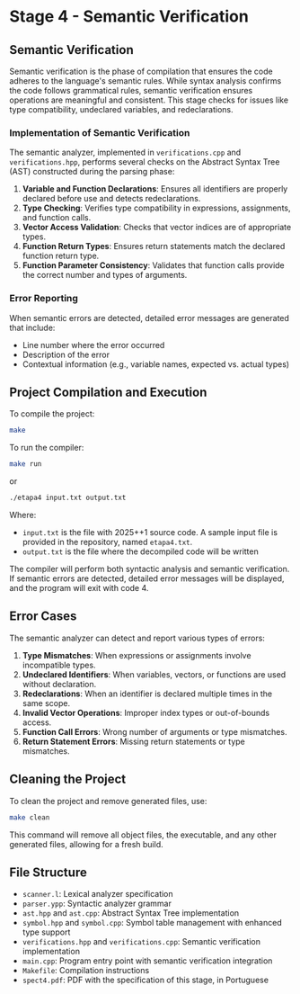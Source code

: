 # Stage 4 - Semantic Verification

## Semantic Verification

Semantic verification is the phase of compilation that ensures the code adheres to the language's semantic rules. While syntax analysis confirms the code follows grammatical rules, semantic verification ensures operations are meaningful and consistent. This stage checks for issues like type compatibility, undeclared variables, and redeclarations.

### Implementation of Semantic Verification

The semantic analyzer, implemented in `verifications.cpp` and `verifications.hpp`, performs several checks on the Abstract Syntax Tree (AST) constructed during the parsing phase:

1. **Variable and Function Declarations**: Ensures all identifiers are properly declared before use and detects redeclarations.
2. **Type Checking**: Verifies type compatibility in expressions, assignments, and function calls.
3. **Vector Access Validation**: Checks that vector indices are of appropriate types.
4. **Function Return Types**: Ensures return statements match the declared function return type.
5. **Function Parameter Consistency**: Validates that function calls provide the correct number and types of arguments.

### Error Reporting

When semantic errors are detected, detailed error messages are generated that include:

- Line number where the error occurred
- Description of the error
- Contextual information (e.g., variable names, expected vs. actual types)

## Project Compilation and Execution

To compile the project:

```bash
make
```

To run the compiler:

```bash
make run
```

or

```bash
./etapa4 input.txt output.txt
```

Where:

- `input.txt` is the file with 2025++1 source code. A sample input file is provided in the repository, named `etapa4.txt`.
- `output.txt` is the file where the decompiled code will be written

The compiler will perform both syntactic analysis and semantic verification. If semantic errors are detected, detailed error messages will be displayed, and the program will exit with code 4.

## Error Cases

The semantic analyzer can detect and report various types of errors:

1. **Type Mismatches**: When expressions or assignments involve incompatible types.
2. **Undeclared Identifiers**: When variables, vectors, or functions are used without declaration.
3. **Redeclarations**: When an identifier is declared multiple times in the same scope.
4. **Invalid Vector Operations**: Improper index types or out-of-bounds access.
5. **Function Call Errors**: Wrong number of arguments or type mismatches.
6. **Return Statement Errors**: Missing return statements or type mismatches.

## Cleaning the Project

To clean the project and remove generated files, use:

```bash
make clean
```

This command will remove all object files, the executable, and any other generated files, allowing for a fresh build.

## File Structure

- `scanner.l`: Lexical analyzer specification
- `parser.ypp`: Syntactic analyzer grammar
- `ast.hpp` and `ast.cpp`: Abstract Syntax Tree implementation
- `symbol.hpp` and `symbol.cpp`: Symbol table management with enhanced type support
- `verifications.hpp` and `verifications.cpp`: Semantic verification implementation
- `main.cpp`: Program entry point with semantic verification integration
- `Makefile`: Compilation instructions
- `spect4.pdf`: PDF with the specification of this stage, in Portuguese
